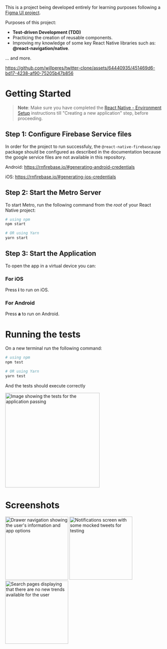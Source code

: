 This is a project being developed entirely for learning purposes following a [Figma UI project](https://www.figma.com/community/file/874600772514053297).

Purposes of this project:

- **Test-driven Development (TDD)**
- Practicing the creation of reusable components.
- Improving my knowledge of some key React Native libraries such as: **@react-navigation/native**.

... and more.

https://github.com/willperes/twitter-clone/assets/64440935/451469d6-bd17-4238-af90-75205b47b856

# Getting Started

> **Note**: Make sure you have completed the [React Native - Environment Setup](https://reactnative.dev/docs/environment-setup) instructions till "Creating a new application" step, before proceeding.

## Step 1: Configure Firebase Service files

In order for the project to run successfuly, the `@react-native-firebase/app` package should be configured as described in the documentation because the google service files are not available in this repository.

Android: https://rnfirebase.io/#generating-android-credentials

iOS: https://rnfirebase.io/#generating-ios-credentials

## Step 2: Start the Metro Server

To start Metro, run the following command from the _root_ of your React Native project:

```bash
# using npm
npm start

# OR using Yarn
yarn start
```

## Step 3: Start the Application

To open the app in a virtual device you can:

### For iOS

Press **i** to run on iOS.

### For Android

Press **a** to run on Android.

# Running the tests

On a new terminal run the following command:

```bash
# using npm
npm test

# OR using Yarn
yarn test
```

And the tests should execute correctly

<img alt="Image showing the tests for the application passing" src="https://i.imgur.com/NOinYUk.png" style="height: auto; width: 300px">

# Screenshots

<div style="flex-direction: row">
   <img alt="Drawer navigation showing the user's information and app options" src="https://i.imgur.com/hgRsnkv.png" style="height: auto; width: 200px">
   <img alt="Notifications screen with some mocked tweets for testing" src="https://i.imgur.com/NxZNKsl.png" style="height: auto; width: 200px">
   <img alt="Search pages displaying that there are no new trends available for the user" src="https://i.imgur.com/567GmA0.png" style="height: auto; width: 200px">
</div>
